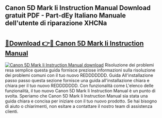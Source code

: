 ## Canon 5D Mark Ii Instruction Manual Download gratuit PDF - Part-dEy Italiano Manuale dell'utente di riparazione XHCNa

# <h2><a href="http://dfdacq.blite.top/?on=Canon+5D+Mark+Ii+Instruction+Manual">🔗Download 👉🔴 Canon 5D Mark Ii Instruction Manual</a></h2>

[![Canon 5D Mark Ii Instruction Manual download](https://i.imgur.com/lujVjoI.png)](http://dfdacq.blite.top/?on=Canon+5D+Mark+Ii+Instruction+Manual)
Risoluzione dei problemi resa semplice questa guida fornisce preziose informazioni sulla risoluzione dei problemi comuni con il tuo nuovo REDDDDDDD. Guida All'installazione passo passo questa sezione fornisce una guida all'installazione chiara e chiara per il tuo nuovo REDDDDDDD. Con funzionalità come L'elenco delle funzionalità, il tuo nuovo Canon 5D Mark Ii Instruction Manual è un punto di svolta. Speriamo che Canon 5D Mark Ii Instruction Manual sia stata una guida chiara e concisa per iniziare con il tuo nuovo prodotto. Se hai bisogno di aiuto o chiarimenti, non esitare a contattare il nostro team di assistenza clienti.
